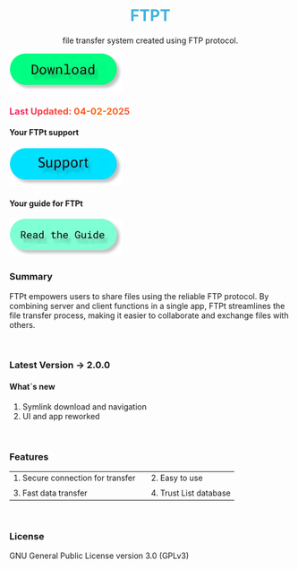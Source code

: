 <h1 style="color: #42b3dc;" align="center">FTPT</h1>
<p align = "center">file transfer system created using FTP protocol.</p>

<a target="_blank" href="https://mega.nz/file/4rdAQCAB#Uk6dbeQqmJdi6hZ2zHglfGjJIQY8C3ihLmEAPapnywY"><img src="/public/images/btn.d.webp" alt=""></a>

<h3 style="background: linear-gradient(to right, #f32170, #ff6b08, #cf23cf, #ef8c22); -webkit-text-fill-color: transparent; background-clip: text; -webkit-background-clip: text; padding-right: 3.5px;">Last Updated: 04-02-2025</h3>

#### Your FTPt support

<a href="../ftpt_support/"><img src="/public/images/btn.s.webp" alt=""></a>

#### Your guide for FTPt

<a target="_blank" href="https://tmotagam.gitbook.io/ftptdocs"><img src="/public/images/btn.g.webp" alt=""></a>

### Summary

FTPt empowers users to share files using the reliable FTP protocol. By combining server and client functions in a single app, FTPt streamlines the file transfer process, making it easier to collaborate and exchange files with others.

<br>

### Latest Version -> 2.0.0

#### What`s new

1. Symlink download and navigation
2. UI and app reworked

<br>

### Features

|                                   |     |                        |
| --------------------------------- | --- | ---------------------- |
| 1. Secure connection for transfer |     | 2. Easy to use         |
|                                   |     |                        |
| 3. Fast data transfer             |     | 4. Trust List database |

<br>

### License

GNU General Public License version 3.0 (GPLv3)
